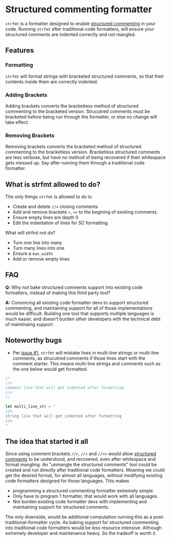 # Structured commenting formatter

``strfmt`` is a formatter designed to enable [structured commenting](https://github.com/sloganking/Structured-Commenting) in your code. Running ``strfmt`` after traditional code formatters, will ensure your structured comments are indented correctly and not mangled.

## Features

### Formatting
``strfmt`` will format strings with bracketed structured comments, so that their contents inside them are correctly indented.

### Adding Brackets
Adding brackets converts the bracketless method of structured commenting to the bracketed version. Strucutred comments must be bracketed before being run through the formatter, or else no change will take effect.

### Removing Brackets
Removing brackets converts the bracketed method of structured commenting to the bracketless version. Bracketless structured comments are less verbose, but have no method of being recovered if their whitespace gets messed up. Say after running them through a traditional code formatter.


## What is strfmt allowed to do?

The only things ``strfmt`` is allowed to do is: 
- Create and delete ``//<`` closing comments
- Add and remove brackets ``>``, ``<>`` to the begining of existing comments.
- Ensure empty lines are depth 0
- Edit the indentation of lines for SC formatting.

What will strfmt not do?
- Turn one line into many
- Turn many lines into one
- Ensure a ``max_width``
- Add or remove empty lines

## FAQ

**Q:** Why not bake structured comments support into existing code formatters, instead of making this third party tool?

**A:** Convincing all existing code formatter devs to support structured commenting, and maintaining support for all of those implementations would be difficult. Building one tool that supports multiple languages is much easier, and doesn't burden other developers with the technical debt of maintinaing support.


## Noteworthy bugs

- Per [issue #1](https://github.com/sloganking/Structured-commenting-formatter/issues/1), ``strfmt`` will mistake lines in multi-line strings or multi-line comments, as strucutred comments if those lines start with the comment starter. This means multi-line strings and comments such as the one below would get formatted.

```rust
/*
//>
comment line that will get indented after formatting
//<
*/

let multi_line_str = "
//>
string line that will get indented after formatting
//<
"

```



## The idea that started it all
 
Since using comment brackets ``//>``,  ``//<`` and ``//<>`` would allow [structured comments](https://github.com/sloganking/Structured-Commenting) to be understood, and recovered, even after whitespace and format mangling. An "unmangle the structured comments" tool could be created and run directly after traditional code formatters. Meaning we could get the desired format, for almost all languages, without modifying existing code formatters designed for those languages. This makes

- programming a structured commenting formatter extremely simple
- Only have to program 1 formatter, that would work with all languages.
- Not burden existing code formatter devs with implementing and maintaining support for structured comments.

The only downside, would be additional computation running this as a post-traditional-formatter cycle. As baking support for structured commenting into traditional code formatters would be less resource intensive. Although extremely developer and maintenance heavy. So the tradeoff is worth it.
